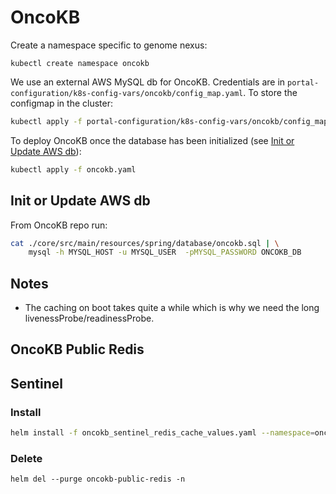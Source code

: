# OncoKB

Create a namespace specific to genome nexus:
```
kubectl create namespace oncokb
```

We use an external AWS MySQL db for OncoKB. Credentials are in
`portal-configuration/k8s-config-vars/oncokb/config_map.yaml`. To store the configmap in the cluster:

```bash
kubectl apply -f portal-configuration/k8s-config-vars/oncokb/config_map.yaml --namespace=oncokb
```

To deploy OncoKB once the database has been initialized (see [Init or Update AWS db](#Init-or-Update-AWS-db)):

```bash
kubectl apply -f oncokb.yaml
```

## Init or Update AWS db

From OncoKB repo run:

```bash
cat ./core/src/main/resources/spring/database/oncokb.sql | \
    mysql -h MYSQL_HOST -u MYSQL_USER  -pMYSQL_PASSWORD ONCOKB_DB
```

## Notes

- The caching on boot takes quite a while which is why we need the long livenessProbe/readinessProbe.

## OncoKB Public Redis
## Sentinel
### Install
```bash
helm install -f oncokb_sentinel_redis_cache_values.yaml --namespace=oncokb oncokb-sentinel-redis bitnami/redis --set auth.password=oncokb-public-redis-password
```

### Delete
```
helm del --purge oncokb-public-redis -n
```
